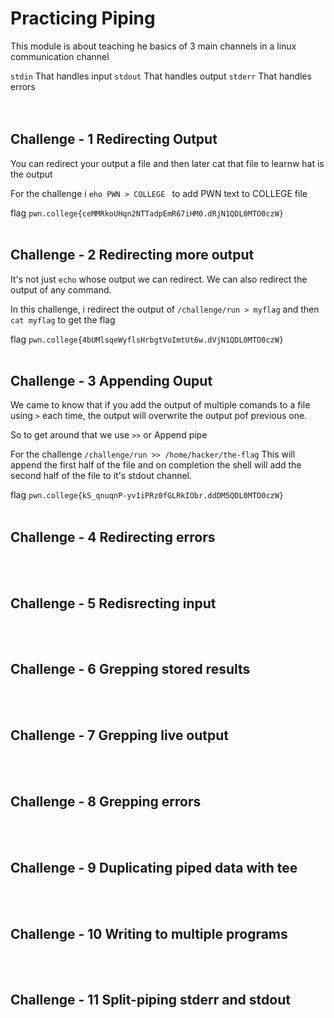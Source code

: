 # Practicing Piping
This module is about teaching he basics of 3 main channels in a linux communication channel

`stdin` That handles input
`stdout` That handles output
`stderr` That handles errors
<br><br><br>

## Challenge - 1 Redirecting Output
You can redirect your output a file and then later cat that file to learnw hat is the output

For the challenge i `eho PWN > COLLEGE ` to add PWN text to COLLEGE file

flag `pwn.college{ceMMRkoUHqn2NTTadpEmR67iHM0.dRjN1QDL0MTO0czW}`
<br><br>

## Challenge - 2 Redirecting more output
It's not just `echo` whose output we can redirect. We can also redirect the output of any command.

In this challenge, i redirect the output of `/challenge/run > myflag` and then `cat myflag` to get the flag

flag `pwn.college{4bUMlsqeWyflsHrbgtVoImtUt6w.dVjN1QDL0MTO0czW}`
<br><br>

## Challenge - 3 Appending Ouput 
We came to know that if you add the output of multiple comands to a file using `>` each time, the output will overwrite the output pof previous one.

So to get around that we use `>>` or Append pipe

For the challenge `/challenge/run >> /home/hacker/the-flag`
This will append the first half of the file and on completion the shell will add the second half of the file to it's stdout channel.

flag `pwn.college{kS_qnuqnP-yv1iPRz0fGLRkIObr.ddDM5QDL0MTO0czW}`
<br><br>

## Challenge - 4 Redirecting errors

<br><br>

## Challenge - 5 Redisrecting input
<br><br>

## Challenge - 6 Grepping stored results
<br><br>

## Challenge - 7 Grepping live output
<br><br>

## Challenge - 8 Grepping errors
<br><br>

## Challenge - 9 Duplicating piped data with tee
<br><br>

## Challenge - 10 Writing to multiple programs 
<br><br>

## Challenge - 11 Split-piping stderr and stdout
<br><br>